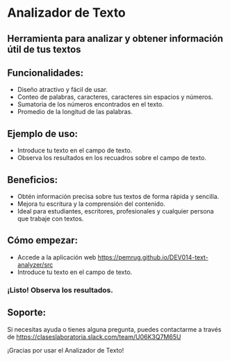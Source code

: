 # Analizador de Texto
  
  ## Herramienta para analizar y obtener información útil de tus textos

## Funcionalidades:

* Diseño atractivo y fácil de usar.
* Conteo de palabras, caracteres, caracteres sin espacios y números.
* Sumatoria de los números encontrados en el texto.
* Promedio de la longitud de las palabras.

## Ejemplo de uso:

* Introduce tu texto en el campo de texto.
* Observa los resultados en los recuadros sobre el campo de texto.

## Beneficios:

* Obtén información precisa sobre tus textos de forma rápida y sencilla.
* Mejora tu escritura y la comprensión del contenido.
* Ideal para estudiantes, escritores, profesionales y cualquier persona que trabaje con textos.

## Cómo empezar:

* Accede a la aplicación web https://pemrug.github.io/DEV014-text-analyzer/src
* Introduce tu texto en el campo de texto.
### ¡Listo! Observa los resultados.

## Soporte:

Si necesitas ayuda o tienes alguna pregunta, puedes contactarme a través de https://claseslaboratoria.slack.com/team/U06K3Q7M65U

¡Gracias por usar el Analizador de Texto!
